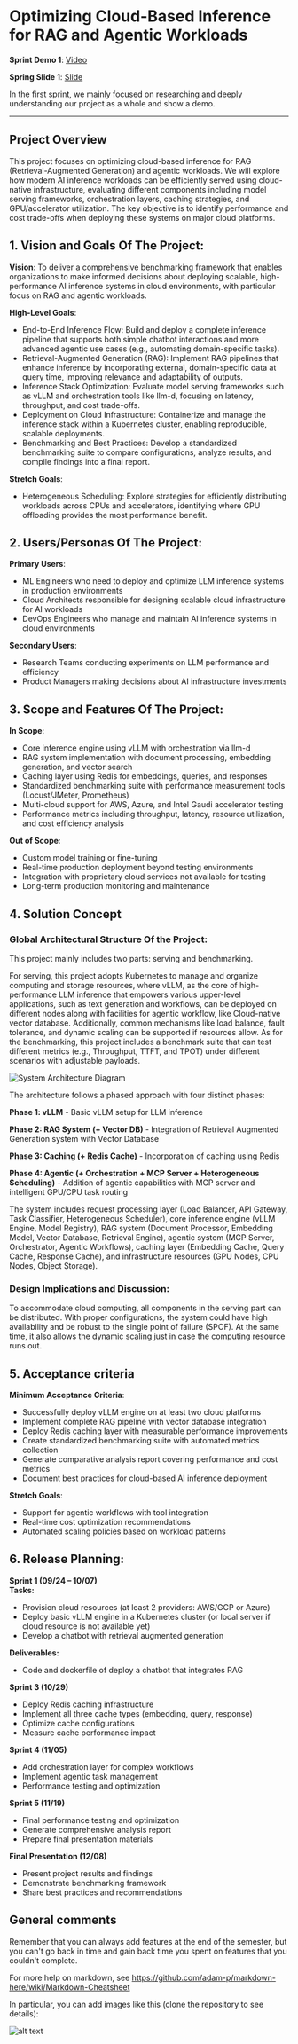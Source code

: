 # Optimizing Cloud-Based Inference for RAG and Agentic Workloads

**Sprint Demo 1**: [Video](https://www.youtube.com/watch?v=v3LFXQYkRXo)

**Spring Slide 1**: [Slide](https://docs.google.com/presentation/d/1RKOQLFk7j06XYhz2eu14nveVqJZbtXoV1pJ_SUVzOQ0/edit?usp=sharing)

In the first sprint, we mainly focused on researching and deeply understanding our project as a whole and show a demo.

---

## Project Overview

This project focuses on optimizing cloud-based inference for RAG (Retrieval-Augmented Generation) and agentic workloads. We will explore how modern AI inference workloads can be efficiently served using cloud-native infrastructure, evaluating different components including model serving frameworks, orchestration layers, caching strategies, and GPU/accelerator utilization. The key objective is to identify performance and cost trade-offs when deploying these systems on major cloud platforms.

## 1. Vision and Goals Of The Project:

**Vision**: To deliver a comprehensive benchmarking framework that enables organizations to make informed decisions about deploying scalable, high-performance AI inference systems in cloud environments, with particular focus on RAG and agentic workloads.

**High-Level Goals**:
- End-to-End Inference Flow: Build and deploy a complete inference pipeline that supports both simple chatbot interactions and more advanced agentic use cases (e.g., automating domain-specific tasks).
- Retrieval-Augmented Generation (RAG): Implement RAG pipelines that enhance inference by incorporating external, domain-specific data at query time, improving relevance and adaptability of outputs.
- Inference Stack Optimization: Evaluate model serving frameworks such as vLLM and orchestration tools like llm-d, focusing on latency, throughput, and cost trade-offs.
- Deployment on Cloud Infrastructure: Containerize and manage the inference stack within a Kubernetes cluster, enabling reproducible, scalable deployments.
- Benchmarking and Best Practices: Develop a standardized benchmarking suite to compare configurations, analyze results, and compile findings into a final report.

**Stretch Goals**: 
- Heterogeneous Scheduling: Explore strategies for efficiently distributing workloads across CPUs and accelerators, identifying where GPU offloading provides the most performance benefit.

## 2. Users/Personas Of The Project:

**Primary Users**:
- ML Engineers who need to deploy and optimize LLM inference systems in production environments
- Cloud Architects responsible for designing scalable cloud infrastructure for AI workloads
- DevOps Engineers who manage and maintain AI inference systems in cloud environments

**Secondary Users**:
- Research Teams conducting experiments on LLM performance and efficiency
- Product Managers making decisions about AI infrastructure investments

## 3. Scope and Features Of The Project:

**In Scope**:
- Core inference engine using vLLM with orchestration via llm-d
- RAG system implementation with document processing, embedding generation, and vector search
- Caching layer using Redis for embeddings, queries, and responses
- Standardized benchmarking suite with performance measurement tools (Locust/JMeter, Prometheus)
- Multi-cloud support for AWS, Azure, and Intel Gaudi accelerator testing
- Performance metrics including throughput, latency, resource utilization, and cost efficiency analysis

**Out of Scope**:
- Custom model training or fine-tuning
- Real-time production deployment beyond testing environments
- Integration with proprietary cloud services not available for testing
- Long-term production monitoring and maintenance

## 4. Solution Concept

### Global Architectural Structure Of the Project:
This project mainly includes two parts: serving and benchmarking.

For serving, this project adopts Kubernetes to manage and organize computing and storage resources, where vLLM, as the core of high-performance LLM inference that empowers various upper-level applications, such as text generation and workflows, can be deployed on different nodes along with facilities for agentic workflow, like Cloud-native vector database. Additionally, common mechanisms like load balance, fault tolerance, and dynamic scaling can be supported if resources allow.
As for the benchmarking, this project includes a benchmark suite that can test different metrics (e.g., Throughput, TTFT, and TPOT) under different scenarios with adjustable payloads.

![System Architecture Diagram](png/workflow2.png)

The architecture follows a phased approach with four distinct phases:

**Phase 1: vLLM** - Basic vLLM setup for LLM inference

**Phase 2: RAG System (+ Vector DB)** - Integration of Retrieval Augmented Generation system with Vector Database

**Phase 3: Caching (+ Redis Cache)** - Incorporation of caching using Redis

**Phase 4: Agentic (+ Orchestration + MCP Server + Heterogeneous Scheduling)** - Addition of agentic capabilities with MCP server and intelligent GPU/CPU task routing

The system includes request processing layer (Load Balancer, API Gateway, Task Classifier, Heterogeneous Scheduler), core inference engine (vLLM Engine, Model Registry), RAG system (Document Processor, Embedding Model, Vector Database, Retrieval Engine), agentic system (MCP Server, Orchestrator, Agentic Workflows), caching layer (Embedding Cache, Query Cache, Response Cache), and infrastructure resources (GPU Nodes, CPU Nodes, Object Storage).

### Design Implications and Discussion:

To accommodate cloud computing, all components in the serving part can be distributed. With proper configurations, the system could have high availability and be robust to the single point of failure (SPOF). At the same time, it also allows the dynamic scaling just in case the computing resource runs out.

## 5. Acceptance criteria

**Minimum Acceptance Criteria**:
- Successfully deploy vLLM engine on at least two cloud platforms
- Implement complete RAG pipeline with vector database integration
- Deploy Redis caching layer with measurable performance improvements
- Create standardized benchmarking suite with automated metrics collection
- Generate comparative analysis report covering performance and cost metrics
- Document best practices for cloud-based AI inference deployment

**Stretch Goals**:
- Support for agentic workflows with tool integration
- Real-time cost optimization recommendations
- Automated scaling policies based on workload patterns

## 6. Release Planning:

**Sprint 1 (09/24 – 10/07)**  
**Tasks:**  
- Provision cloud resources (at least 2 providers: AWS/GCP or Azure)  
- Deploy basic vLLM engine in a Kubernetes cluster (or local server if cloud resource is not available yet)
- Develop a chatbot with retrieval augmented generation 

**Deliverables:**
- Code and dockerfile of deploy a chatbot that integrates RAG
  

**Sprint 3 (10/29)**
- Deploy Redis caching infrastructure
- Implement all three cache types (embedding, query, response)
- Optimize cache configurations
- Measure cache performance impact

**Sprint 4 (11/05)**
- Add orchestration layer for complex workflows
- Implement agentic task management
- Performance testing and optimization

**Sprint 5 (11/19)**
- Final performance testing and optimization
- Generate comprehensive analysis report
- Prepare final presentation materials

**Final Presentation (12/08)**
- Present project results and findings
- Demonstrate benchmarking framework
- Share best practices and recommendations

## General comments

Remember that you can always add features at the end of the semester, but you can't go back in time and gain back time you spent on features that you couldn't complete.

For more help on markdown, see
https://github.com/adam-p/markdown-here/wiki/Markdown-Cheatsheet

In particular, you can add images like this (clone the repository to see details):

![alt text](https://github.com/BU-NU-CLOUD-SP18/sample-project/raw/master/cloud.png "Hover text")